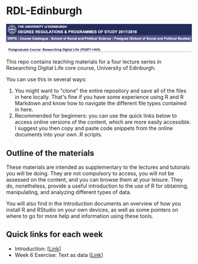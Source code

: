 # RDL-Edinburgh

![Alt Text](coursebanner.png)

This repo contains teaching materials for a four lecture series in Researching Digital Life core course, University of Edinburgh. 

You can use this in several ways:

1. You might want to "clone" the entire repository and save all of the files in here locally. That's fine if you have some experience using R and R Markdown and know how to navigate the different file types contained in here. 
2. Recommended for beginners: you can use the quick links below to access online versions of the content, which are more easily accessible. I suggest you then copy and paste code snippets from the online documents into your own .R scripts.

## Outline of the materials

These materials are intended as supplementary to the lectures and tutorials you will be doing. They are not compulsory to access, you will not be assessed on the content, and you can browse them at your leisure. They do, nonetheless, provide a useful introduction to the use of R for obtaining, manipulating, and analyzing different types of data. 

You will also find in the Introduction documents an overview of how you install R and RStudio on your own devices, as well as some pointers on where to go for more help and information using these tools.

## Quick links for each week

- Introduction: \[[Link](https://raw.githack.com/cjbarrie/RDL-Ed/main/01-intro/01-intro.html)\]
- Week 6 Exercise: Text as data \[[Link](https://raw.githack.com/cjbarrie/RDL-Ed/main/02-text-as-data/02-week6.html)\]

